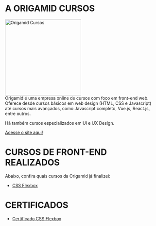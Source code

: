 # A ORIGAMID CURSOS
<img src="https://i.ibb.co/J5TG7dD/Group-62.png" alt="Origamid Cursos" title="Origamid Cursos" width="250px" >
<br />
Origamid é uma empresa online de cursos com foco em front-end web. Oferece desde cursos básicos em web design (HTML, CSS e Javascript) até cursos mais avançados, como Javascript completo, Vue.js, React.js, entre outros.

Há também cursos especializados em UI e UX Design.

[Acesse o site aqui!](https://origamid.com)


# CURSOS DE FRONT-END REALIZADOS
Abaixo, confira quais cursos da Origamid já finalizei:
- [CSS Flexbox]("/css_flexbox")


# CERTIFICADOS
- [Certificado CSS Flexbox]("https://www.origamid.com/certificate/4a196a22/")







